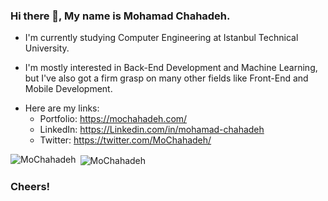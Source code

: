 ### Hi there 👋, My name is Mohamad Chahadeh.
- I'm currently studying Computer Engineering at Istanbul Technical University.

- I'm mostly interested in Back-End Development and Machine Learning, but I've also got a firm grasp on many other fields like Front-End and Mobile Development.

* Here are my links:
    * Portfolio: https://mochahadeh.com/
    * LinkedIn: https://Linkedin.com/in/mohamad-chahadeh
    * Twitter: https://twitter.com/MoChahadeh/

<p><img align="left" src="https://github-readme-stats.vercel.app/api/top-langs?username=MoChahadeh&show_icons=true&theme=tokyonight&locale=en&layout=compact" alt="MoChahadeh" /></p>

<p>&nbsp;<img align="center" src="https://github-readme-stats.vercel.app/api?username=MoChahadeh&show_icons=true&theme=tokyonight&locale=en" alt="MoChahadeh" /></p>

### Cheers!

<!--
**MoChahadeh/MoChahadeh** is a ✨ _special_ ✨ repository because its `README.md` (this file) appears on your GitHub profile.

Here are some ideas to get you started:

- 🔭 I’m currently working on ...
- 🌱 I’m currently learning ...
- 👯 I’m looking to collaborate on ...
- 🤔 I’m looking for help with ...
- 💬 Ask me about ...
- 📫 How to reach me: ...
- 😄 Pronouns: ...
- ⚡ Fun fact: ...
-->
